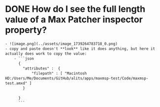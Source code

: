 # DONE How do I see the full length value of a Max Patcher inspector property?
	- ![image.png](../assets/image_1739264783718_0.png)
	- copy and paste doesn't **look** like it does anything, but here it actually does work to copy the value:
		- ```json
		  {
		  	"attributes" : 	{
		  		"filepath" : [ "Macintosh HD:/Users/Me/Documents/GitHub/alits/apps/maxmsp-test/Code/maxmsp-test.amxd" ]
		  	}
		  
		  }
		  ```